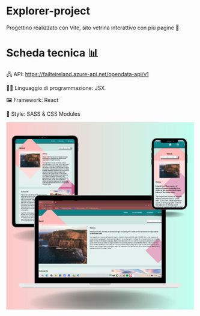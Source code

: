 # Explorer-project
Progettino realizzato con Vite, sito vetrina interattivo con più pagine 🤩

# Scheda tecnica 📊
 
 🖧  API: https://failteireland.azure-api.net/opendata-api/v1 <br/>
 
 👩‍💻 Linguaggio di programmazione: JSX <br/>
 
 🖼️ Framework: React <br/>
 
 🎨 Style: SASS & CSS Modules 
 
 <img src="./view.png" alt="immagine" width="500px" />
